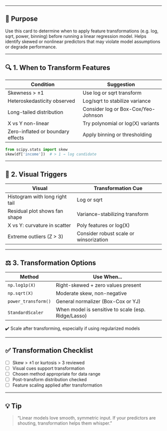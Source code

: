 ___
## 🎯 Purpose

Use this card to determine when to apply feature transformations (e.g. log, sqrt, power, binning) before running a linear regression model. Helps identify skewed or nonlinear predictors that may violate model assumptions or degrade performance.

---

## 🔍 1. When to Transform Features

| Condition                         | Suggestion                          |
| --------------------------------- | ----------------------------------- |
| Skewness > ±1                     | Use log or sqrt transform           |
| Heteroskedasticity observed       | Log/sqrt to stabilize variance      |
| Long-tailed distribution          | Consider log or Box-Cox/Yeo-Johnson |
| X vs Y non-linear                 | Try polynomial or log(X) variants   |
| Zero-inflated or boundary effects | Apply binning or thresholding       |

```python
from scipy.stats import skew
skew(df['income'])  # > 1 → log candidate
```

---

## 🧪 2. Visual Triggers

| Visual                         | Transformation Cue                     |
| ------------------------------ | -------------------------------------- |
| Histogram with long right tail | Log or sqrt                            |
| Residual plot shows fan shape  | Variance-stabilizing transform         |
| X vs Y: curvature in scatter   | Poly features or log(X)                |
| Extreme outliers (Z > 3)       | Consider robust scale or winsorization |

---

## ⚖️ 3. Transformation Options

| Method              | Use When...                                         |
| ------------------- | --------------------------------------------------- |
| `np.log1p(X)`       | Right-skewed + zero values present                  |
| `np.sqrt(X)`        | Moderate skew, non-negative                         |
| `power_transform()` | General normalizer (Box-Cox or YJ)                  |
| `StandardScaler`    | When model is sensitive to scale (esp. Ridge/Lasso) |

✔️ Scale after transforming, especially if using regularized models

---

## ✅ Transformation Checklist

* [ ] Skew > ±1 or kurtosis > 3 reviewed
* [ ] Visual cues support transformation
* [ ] Chosen method appropriate for data range
* [ ] Post-transform distribution checked
* [ ] Feature scaling applied after transformation

---

## 💡 Tip

> “Linear models love smooth, symmetric input. If your predictors are shouting, transformation helps them whisper.”
